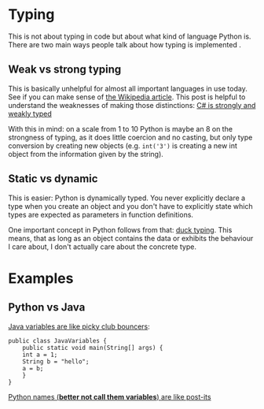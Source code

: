 #  Typing

This is not about typing in code but about what kind of language Python is. There are two main ways people talk about how typing is implemented .

## Weak vs strong typing

This is basically unhelpful for almost all important languages in use today. See if you can make sense of [the Wikipedia article](https://en.wikipedia.org/wiki/Strong_and_weak_typing). This post is helpful to understand the weaknesses of making those distinctions: [C# is strongly and weakly typed](http://ericlippert.com/2012/10/15/is-c-a-strongly-typed-or-a-weakly-typed-language/)

With this in mind: on a scale from 1 to 10 Python is maybe an 8 on the strongness of typing, as it does little coercion and no casting, but only type conversion by creating new objects (e.g. `int('3')` is creating a new int object from the information given by the string).

## Static vs dynamic

This is easier: Python is dynamically typed. You never explicitly declare a type when you create an object and you don't have to explicitly state which types are expected as parameters in function definitions.
 
 One important concept in Python follows from that: [duck typing](http://c2.com/cgi/wiki?DuckTyping). This means, that as long as an object contains the data or exhibits the behaviour I care about, I don't actually care about the concrete type.

# Examples

## Python vs Java

[Java variables are like picky club bouncers](http://www.pythontutor.com/visualize.html#mode=edit):

    public class JavaVariables {
        public static void main(String[] args) {
        int a = 1;
        String b = "hello";
        a = b;
        }
    }

[Python names (**better not call them variables**) are like post-its](http://goo.gl/trzP3j)
